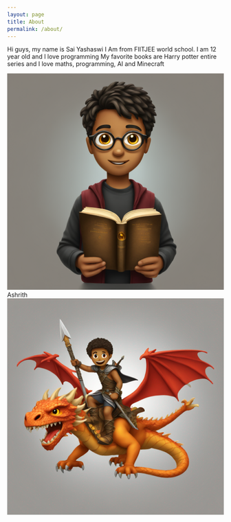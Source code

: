 ```yaml
---
layout: page
title: About
permalink: /about/
---
```


Hi guys, my name is Sai Yashaswi
I Am from FIITJEE world school. 
I am 12 year old and I love programming
My favorite books are Harry potter entire series and I love maths, programming, AI and Minecraft


![My image Name](/assets/images/sai.png)
Ashrith
![My image Name](/assets/images/ashritha.png)
